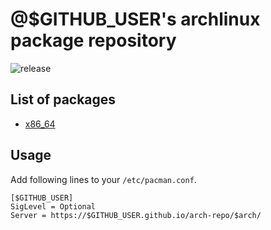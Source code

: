 # @$GITHUB_USER's archlinux package repository

![release](https://github.com/$GITHUB_USER/arch-repo/workflows/release/badge.svg)

## List of packages

- [x86_64](https://github.com/$GITHUB_USER/arch-repo/tree/gh-pages/x86_64)

## Usage

Add following lines to your `/etc/pacman.conf`.

```
[$GITHUB_USER]
SigLevel = Optional
Server = https://$GITHUB_USER.github.io/arch-repo/$arch/
```
